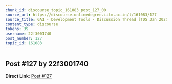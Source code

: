 ```yaml
---
chunk_id: discourse_topic_161083_post_127_00
source_url: https://discourse.onlinedegree.iitm.ac.in/t/161083/127
source_title: GA1 - Development Tools - Discussion Thread [TDS Jan 2025]
content_type: discourse
tokens: 39
username: 22f3001740
post_number: 127
topic_id: 161083
---
```


## Post #127 by 22f3001740

**Direct Link**: [Post #127](https://discourse.onlinedegree.iitm.ac.in/t/161083/127)
